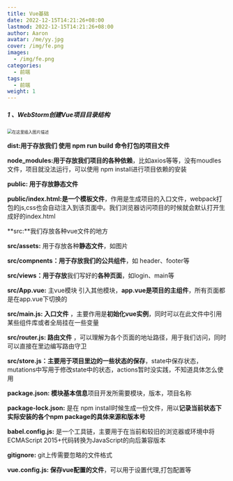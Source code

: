 ```yaml
---
title: Vue基础
date: 2022-12-15T14:21:26+08:00
lastmod: 2022-12-15T14:21:26+08:00
author: Aaron
avatar: /me/yy.jpg
cover: /img/fe.png
images:
  - /img/fe.png
categories:
  - 前端
tags:
  - 前端
weight: 1
---
```


##### 1 、WebStorm创建Vue项目目录结构

<img src="https://cdn.jsdelivr.net/gh/recordnote/cdn/img/vue.png" alt="在这里插入图片描述" style="zoom:67%;" /> 

**dist:**用于存放我们 使用 npm run build 命令**打包的项目文件**

**node_modules:**用于存放我们项目的**各种依赖**，比如axios等等，没有moudles文件，项目就没法运行，可以使用 npm install进行项目依赖的安装

**public: **用于**存放静态文件**

**public/index.html:**是一个**模板文件**，作用是生成项目的入口文件，webpack打包的js,css也会自动注入到该页面中。我们浏览器访问项目的时候就会默认打开生成好的index.html

**src:**我们存放各种vue文件的地方

**src/assets:** 用于存放各种**静态文件**，如图片

**src/compnents：**用于存放我们的**公共组件**，如 header、footer等

**src/views：**用于**存放**我们写好的**各种页面**，如login、main等

**src/App.vue:** 主vue模块 引入其他模块，**app.vue是项目的主组件**，所有页面都是在app.vue下切换的

**src/main.js:  入口文件** ，主要作用是**初始化vue实例**，同时可以在此文件中引用某些组件库或者全局挂在一些变量

**src/router.js: 路由文件** ，可以理解为各个页面的地址路径，用于我们访问，同时可以直接在里边编写路由守卫

**src/store.js：**主要用于项目里边的**一些状态的保存**，state中保存状态，mutations中写用于修改state中的状态，actions暂时没实践，不知道具体怎么使用

**package.json:    模块基本信息**项目开发所需要模块，版本，项目名称

**package-lock.json:**  是在 npm install时候生成一份文件，用以**记录当前状态下实际安装的各个npm package的具体来源和版本号**

**babel.config.js:**  是一个工具链，主要用于在当前和较旧的浏览器或环境中将ECMAScript 2015+代码转换为JavaScript的向后兼容版本

**gitignore:** git上传需要忽略的文件格式

**vue.config.js: **保存**vue配置的文件**，可以用于设置代理,打包配置等






